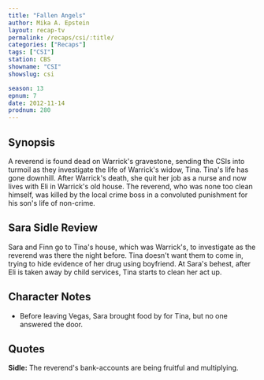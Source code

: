 ```yaml
---
title: "Fallen Angels"
author: Mika A. Epstein
layout: recap-tv
permalink: /recaps/csi/:title/
categories: ["Recaps"]
tags: ["CSI"]
station: CBS
showname: "CSI"
showslug: csi

season: 13
epnum: 7  
date: 2012-11-14
prodnum: 280  
---
```


## Synopsis

A reverend is found dead on Warrick's gravestone, sending the CSIs into turmoil as they investigate the life of Warrick's widow, Tina. Tina's life has gone downhill. After Warrick's death, she quit her job as a nurse and now lives with Eli in Warrick's old house. The reverend, who was none too clean himself, was killed by the local crime boss in a convoluted punishment for his son's life of non-crime.

## Sara Sidle Review

Sara and Finn go to Tina's house, which was Warrick's, to investigate as the reverend was there the night before. Tina doesn't want them to come in, trying to hide evidence of her drug using boyfriend. At Sara's behest, after Eli is taken away by child services, Tina starts to clean her act up.

## Character Notes

* Before leaving Vegas, Sara brought food by for Tina, but no one answered the door.

## Quotes

**Sidle:** The reverend's bank-accounts are being fruitful and multiplying.

